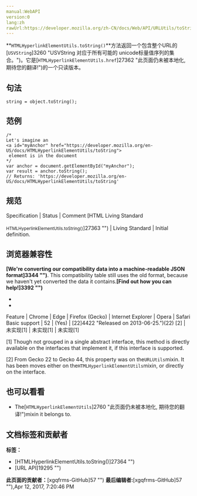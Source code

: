 ```yaml
---
manual:WebAPI
version:0
lang:zh
rawUrl:https://developer.mozilla.org/zh-CN/docs/Web/API/URLUtils/toString
---
```






**`HTMLHyperlinkElementUtils.toString()`**方法返回一个包含整个URL的[`USVString`]3260 "USVString 对应于所有可能的 unicode标量值序列的集合。")。它是[`HTMLHyperlinkElementUtils.href`]27362 "此页面仍未被本地化, 期待您的翻译!")的一个只读版本。


## 句法<a name="句法"></a>

```
string = object.toString();
```

## 范例<a name="范例"></a>

```
/*
Let's imagine an 
<a id="myAnchor" href="https://developer.mozilla.org/en-US/docs/HTMLHyperlinkElementUtils/toString">
 element is in the document
*/ 
var anchor = document.getElementById("myAnchor");
var result = anchor.toString(); 
// Returns: 'https://developer.mozilla.org/en-US/docs/HTMLHyperlinkElementUtils/toString'
```

## 规范<a name="规范"></a>

Specification | Status | Comment 
[HTML Living Standard<br></br><small>HTMLHyperlinkElementUtils.toString()</small>]27363 "") | Living Standard | Initial definition. 


## 浏览器兼容性<a name="浏览器兼容性"></a>


**[We&#39;re converting our compatibility data into a machine-readable JSON format]3344 "")**. This compatibility table still uses the old format, because we haven&#39;t yet converted the data it contains.**[Find out how you can help!]3392 "")**


* 
* 

Feature | Chrome | Edge | Firefox (Gecko) | Internet Explorer | Opera | Safari 
Basic support | 52 | (Yes) | [22]4422 "Released on 2013-06-25.")(22) [2] | 未实现[1] | 未实现[1] | 未实现[1] 





[1] Though not grouped in a single abstract interface, this method is directly available on the interfaces that implement it, if this interface is supported.



[2] From Gecko 22 to Gecko 44, this property was on the`URLUtils`mixin. It has been moves either on the`HTMLHyperlinkElementUtils`mixin, or directly on the interface.


## 也可以看看<a name="也可以看看"></a>

* The[`HTMLHyperlinkElementUtils`]2760 "此页面仍未被本地化, 期待您的翻译!")mixin it belongs to.



## 文档标签和贡献者
**标签：**
* [HTMLHyperlinkElementUtils.toString()]27364 "")
* [URL API]19295 "")

**此页面的贡献者：**[xgqfrms-GitHub]57 "")
**最后编辑者:**[xgqfrms-GitHub]57 ""),<time>Apr 12, 2017, 7:20:46 PM</time>


